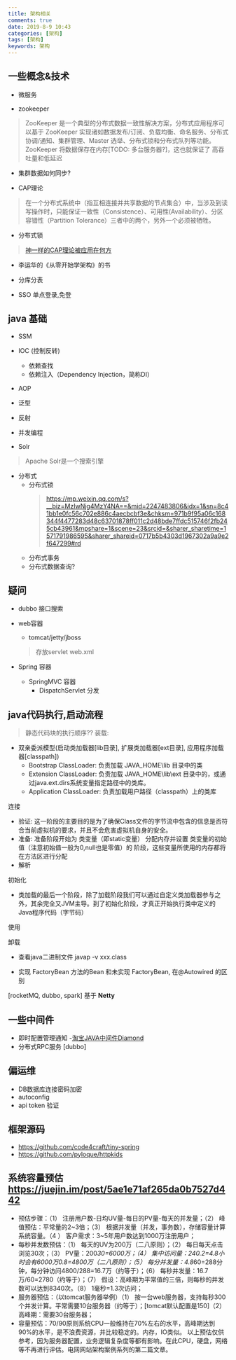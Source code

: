 ```yaml
---
title: 架构相关
comments: true
date: 2019-8-9 10:43
categories: [架构]
tags: [架构]
keywords: 架构
---
```


## 一些概念&技术


- 微服务

- zookeeper
> ZooKeeper 是一个典型的分布式数据一致性解决方案，分布式应用程序可以基于 ZooKeeper 实现诸如数据发布/订阅、负载均衡、命名服务、分布式协调/通知、集群管理、Master 选举、分布式锁和分布式队列等功能。
> ZooKeeper  将数据保存在内存[TODO: 多台服务器?]，这也就保证了 高吞吐量和低延迟
  - 集群数据如何同步?

- CAP理论
> 在一个分布式系统中（指互相连接并共享数据的节点集合）中，当涉及到读写操作时，只能保证一致性（Consistence）、可用性(Availability）、分区容错性（Partition Tolerance）三者中的两个，另外一个必须被牺牲。
  - 分布式锁
> [神一样的CAP理论被应用在何方](https://juejin.im/post/5d720e86f265da03cc08de74)

- 李运华的《从零开始学架构》的书

- 分库分表

- SSO 单点登录,免登


## java 基础
- SSM

- IOC (控制反转)
  - 依赖查找
  - 依赖注入（Dependency Injection，简称DI）

- AOP

- 泛型

- 反射

- 并发编程

- Solr
> Apache Solr是一个搜索引擎

- 分布式
  - 分布式锁
    > <https://mp.weixin.qq.com/s?__biz=MzIwNjg4MzY4NA==&mid=2247483806&idx=1&sn=8c41bb1e0fc56c702e886c4aecbcbf3e&chksm=971b9f95a06c168344f4477283d48c63701878ff011c2d48bde7ffdc515746f2fb245cb43961&mpshare=1&scene=23&srcid=&sharer_sharetime=1571791986595&sharer_shareid=0717b5b4303d1967302a9a9e2f647299#rd>
  - 分布式事务
  - 分布式数据查询?

<!-- more -->

## 疑问
- dubbo 接口搜索

- web容器
  - tomcat/jetty/jboss
  > 存放servlet web.xml

- Spring 容器
  - SpringMVC 容器
    - DispatchServlet 分发

## java代码执行,启动流程
> 静态代码块的执行顺序??
装载:
- 双亲委派模型(启动类加载器[lib目录], 扩展类加载器[ext目录], 应用程序加载器[classpath])
  - Bootstrap ClassLoader: 负责加载 JAVA_HOME\lib 目录中的类
  - Extension ClassLoader: 负责加载 JAVA_HOME\lib\ext 目录中的，或通过java.ext.dirs系统变量指定路径中的类库。
  - Application ClassLoader: 负责加载用户路径（classpath）上的类库

连接
  - 验证:  这一阶段的主要目的是为了确保Class文件的字节流中包含的信息是否符合当前虚拟机的要求，并且不会危害虚拟机自身的安全。
  - 准备: 准备阶段开始为 类变量（即static变量） 分配内存并设置 类变量的初始值（注意初始值一般为0,null也是零值）的 阶段，这些变量所使用的内存都将在方法区进行分配
  - 解析

初始化
  - 类加载的最后一个阶段，除了加载阶段我们可以通过自定义类加载器参与之外，其余完全又JVM主导。到了初始化阶段，才真正开始执行类中定义的Java程序代码（字节码）

使用

卸载


- 查看java二进制文件
javap -v xxx.class

- 实现 FactoryBean 方法的Bean 和未实现 FactoryBean, 在@Autowired 的区别

[rocketMQ, dubbo, spark] 基于 **Netty**


## 一些中间件
- 即时配置管理通知 -[淘宝JAVA中间件Diamond](https://www.cnblogs.com/duanxz/p/3773205.html)
- 分布式RPC服务 [dubbo]


## 偏运维
- DB数据库连接密码加密
- autoconfig
- api token 验证



## 框架源码
- <https://github.com/code4craft/tiny-spring>
- <https://github.com/pyloque/httpkids>

## 系统容量预估 <https://juejin.im/post/5ae1e71af265da0b7527d442>
- 预估步骤：（1） 注册用户数-日均UV量-每日的PV量-每天的并发量；（2） 峰值预估：平常量的2~3倍；（3） 根据并发量（并发，事务数），存储容量计算系统容量。（4 ） 客户需求：3~5年用户数达到1000万注册用户；
- 每秒并发数预估：（1） 每天的UV为200万（二八原则）；（2） 每日每天点击浏览30次；（3） PV量：200*30=6000万；（4） 集中访问量：240.2=4.8小时会有6000万0.8=4800万（二八原则）；（5） 每分并发量：4.8*60=288分钟，每分钟访问4800/288=16.7万（约等于）；（6） 每秒并发量：16.7万/60=2780（约等于）；（7） 假设：高峰期为平常值的三倍，则每秒的并发数可以达到8340次。（8） 1毫秒=1.3次访问；
- 服务器预估：（以tomcat服务器举例）（1） 按一台web服务器，支持每秒300个并发计算。平常需要10台服务器（约等于）；[tomcat默认配置是150]（2） 高峰期：需要30台服务器；
- 容量预估：70/90原则系统CPU一般维持在70%左右的水平，高峰期达到90%的水平，是不浪费资源，并比较稳定的。内存，IO类似。
以上预估仅供参考，因为服务器配置，业务逻辑复杂度等都有影响。在此CPU，硬盘，网络等不再进行评估。电网网站架构案例系列的第二篇文章。

